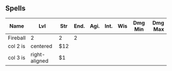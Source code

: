 
## Spells
| Name | Lvl | Str | End. | Agi. | Int. | Wis | Dmg Min | Dmg Max |
|------|-----|-----|------|------|------|-----|---------|--------:|
| Fireball | 2 | 2 | 2 | 
| col 2 is |    centered   |   $12 |
| col 3 is | right-aligned |    $1 |